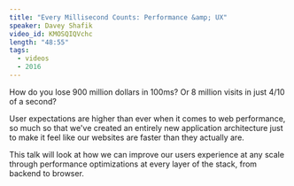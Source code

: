 ```yaml
---
title: "Every Millisecond Counts: Performance &amp; UX"
speaker: Davey Shafik
video_id: KMOSQIQVchc
length: "48:55"
tags:
  - videos
  - 2016
---
```


How do you lose 900 million dollars in 100ms? Or 8 million visits in just 4/10 of a second?

User expectations are higher than ever when it comes to web performance, so much so that we've created an entirely new application architecture just to make it feel like our websites are faster than they actually are.

This talk will look at how we can improve our users experience at any scale through performance optimizations at every layer of the stack, from backend to browser.
